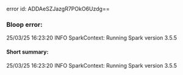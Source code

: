error id: ADDAeSZJazgR7POkO6Uzdg==
### Bloop error:

25/03/25 16:23:20 INFO SparkContext: Running Spark version 3.5.5
#### Short summary: 

25/03/25 16:23:20 INFO SparkContext: Running Spark version 3.5.5